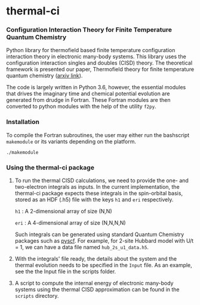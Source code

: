 # thermal-ci
### Configuration Interaction Theory for Finite Temperature Quantum Chemistry

Python library for thermofield based finite temperature configuration interaction theory in electronic many-body systems. This library uses the configuration interaction singles and doubles (CISD) theory. The theoretical framework is presented our paper, Thermofield theory for finite temperature quantum chemistry ([arxiv link](https://arxiv.org/abs/1901.06753)).

The code is largely written in Python 3.6, however, the essential modules that drives the imaginary time and chemical potential evolution are generated from drudge in Fortran.
These Fortran modules are then converted to python modules with the help of the utility `f2py`.

### Installation
To compile the Fortran subroutines, the user may either run the bashscript `makemodule` or its variants depending on the platform.
```bashscript
./makemodule
```

### Using the thermal-ci package
1. To run the thermal CISD calculations, we need to provide the one- and two-electron integrals as inputs. In the current implementation, the thermal-ci package expects these integrals in the spin-orbital basis, stored as an HDF (.h5) file with the keys `h1` and `eri` respectively.

   `h1`   :   A 2-dimensional array of size (N,N)
   
   `eri`  :   A 4-dimensional array of size (N,N,N,N)
   
    Such integrals can be generated using standard Quantum Chemistry packages such as [pyscf](https://github.com/pyscf/pyscf). For example, for 2-site Hubbard model with U/t = 1, we can have a data file named `hub_2s_u1_data.h5`.

2. With the integrals' file ready, the details about the system and the thermal evolution needs to be specified in the `Input` file. As an example, see the the Input file in the scripts folder.

3. A script to compute the internal energy of electronic many-body systems using the thermal CISD approximation can be found in the `scripts` directory.
